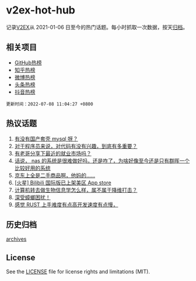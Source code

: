 # v2ex-hot-hub

 记录[V2EX](https://www.v2ex.com/)从 2021-01-06 日至今的热门话题。每小时抓取一次数据，按天[归档](archives)。
 
 ## 相关项目

- [GitHub热榜](https://github.com/snaildev/github-hot-hub)
- [知乎热榜](https://github.com/snaildev/zhihu-hot-hub)
- [微博热榜](https://github.com/snaildev/weibo-hot-hub)
- [头条热榜](https://github.com/snaildev/toutiao-hot-hub)
- [抖音热榜](https://github.com/snaildev/douyin-hot-hub)


 `更新时间：2022-07-08 11:04:27 +0800`

## 热议话题

1. [有没有国产套壳 mysql 呀？](https://www.v2ex.com/t/864650)
1. [对于程序员来说，对代码有没有兴趣，到底有多重要？](https://www.v2ex.com/t/864647)
1. [有老哥分享下最近的就业市场吗？](https://www.v2ex.com/t/864676)
1. [话说， nas 的系统是很难做好吗，还是咋了，为啥好像至今还是只有群晖一个比较好用的系统](https://www.v2ex.com/t/864712)
1. [京东上全是二手商品啊，他妈的……](https://www.v2ex.com/t/864648)
1. [[火星] Bilibili 国际版已上架美区 App store](https://www.v2ex.com/t/864812)
1. [计算机转去做生物信息学怎么样，属不属于降维打击？](https://www.v2ex.com/t/864652)
1. [深受蟑螂困扰！](https://www.v2ex.com/t/864798)
1. [感觉 RUST 上手难度有点高开发速度有点慢，](https://www.v2ex.com/t/864629)

## 历史归档

[archives](archives)

## License

See the [LICENSE](LICENSE) file for license rights and limitations (MIT).
